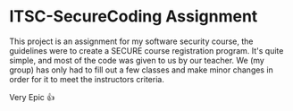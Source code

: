 # ITSC-SecureCoding Assignment
This project is an assignment for my software security course, the guidelines were to create a SECURE course registration program. It's quite simple, and most of the code was given to us by our teacher. We (my group) has only had to fill out a few classes and make minor changes in order for it to meet the instructors criteria.

Very Epic 👍
